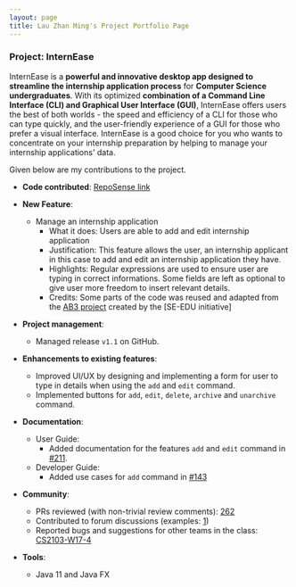 ```yaml
---
layout: page
title: Lau Zhan Ming's Project Portfolio Page
---
```


### Project: InternEase

InternEase is a **powerful and innovative desktop app designed to streamline the internship application process** for **Computer Science undergraduates**. With its optimized **combination of a Command Line Interface (CLI) and Graphical User Interface (GUI)**, InternEase offers users the best of both worlds - the speed and efficiency of a CLI for those who can type quickly, and the user-friendly experience of a GUI for those who prefer a visual interface. InternEase is a good choice for you who wants to concentrate on your internship preparation by helping to manage your internship applications' data.

Given below are my contributions to the project.

* **Code contributed**: [RepoSense link](https://nus-cs2103-ay2223s2.github.io/tp-dashboard/?search=zm-l&breakdown=true)

* **New Feature**:
    * Manage an internship application
      * What it does: Users are able to add and edit internship application
      * Justification: This feature allows the user, an internship applicant in this case to add and edit an internship application they have.
      * Highlights: Regular expressions are used to ensure user are typing in correct informations. Some fields are left as optional to give user more freedom to insert relevant details.
      * Credits: Some parts of the code was reused and adapted from the [AB3 project](https://github.com/nus-cs2103-AY2223S2/tp) created by the [SE-EDU initiative]

* **Project management**:
    * Managed release `v1.1` on GitHub.

* **Enhancements to existing features**:
    * Improved UI/UX by designing and implementing a form for user to type in details when using the `add` and `edit` command.
    * Implemented buttons for `add`, `edit`, `delete`, `archive` and `unarchive` command.

* **Documentation**:
    * User Guide:
        * Added documentation for the features `add` and `edit` command in [#211](https://github.com/AY2223S2-CS2103T-W15-4/tp/pull/211).
    * Developer Guide:
        * Added use cases for `add` command in [#143](https://github.com/AY2223S2-CS2103T-W15-4/tp/pull/143)

* **Community**:
    * PRs reviewed (with non-trivial review comments): [262](https://github.com/AY2223S2-CS2103T-W15-4/tp/pull/262)
    * Contributed to forum discussions (examples: [1](https://github.com/nus-cs2103-AY2223S2/forum/issues/360))
    * Reported bugs and suggestions for other teams in the class: [CS2103-W17-4](https://github.com/zm-l/ped/issues)

* **Tools**:
    * Java 11 and Java FX
